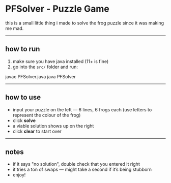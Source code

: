 # PFSolver - Puzzle Game

this is a small little thing i made to solve the frog puzzle since it was making me mad.

---

## how to run

1. make sure you have java installed (11+ is fine)
2. go into the `src/` folder and run:

javac PFSolver.java
java PFSolver

---

## how to use

- input your puzzle on the left — 6 lines, 6 frogs each (use letters to represent the colour of the frog)
- click **solve**
- a viable solution shows up on the right
- click **clear** to start over

---

## notes

- if it says "no solution", double check that you entered it right
- it tries a ton of swaps — might take a second if it’s being stubborn
- enjoy!
